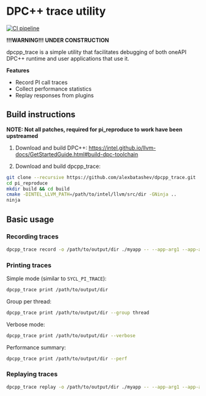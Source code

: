 # DPC++ trace utility

[![CI pipeline](https://github.com/alexbatashev/dpcpp_trace/actions/workflows/ci.yaml/badge.svg?event=schedule)](https://github.com/alexbatashev/dpcpp_trace/actions/workflows/ci.yaml)

**!!!WARNING!!! UNDER CONSTRUCTION**

dpcpp_trace is a simple utility that facilitates debugging of both oneAPI DPC++
runtime and user applications that use it.

**Features**

- Record PI call traces
- Collect performance statistics
- Replay responses from plugins

## Build instructions

**NOTE: Not all patches, required for pi_reproduce to work have been upstreamed**

1. Download and build DPC++: https://intel.github.io/llvm-docs/GetStartedGuide.html#build-dpc-toolchain

2. Download and build dpcpp_trace:

```bash
git clone --recursive https://github.com/alexbatashev/dpcpp_trace.git
cd pi_reproduce
mkdir build && cd build
cmake -DINTEL_LLVM_PATH=/path/to/intel/llvm/src/dir -GNinja ..
ninja
```

## Basic usage

### Recording traces
```bash
dpcpp_trace record -o /path/to/output/dir ./myapp -- --app-arg1 --app-arg2=foo
```

### Printing traces
Simple mode (similar to `SYCL_PI_TRACE`):

```bash
dpcpp_trace print /path/to/output/dir
```

Group per thread:

```bash
dpcpp_trace print /path/to/output/dir --group thread
```

Verbose mode:

```bash
dpcpp_trace print /path/to/output/dir --verbose
```

Performance summary:

```bash
dpcpp_trace print /path/to/output/dir --perf
```

### Replaying traces
```bash
dpcpp_trace replay -o /path/to/output/dir ./myapp -- --app-arg1 --app-arg2=foo
```
